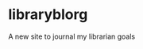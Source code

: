 # libraryblorg
A new site to journal my librarian goals

<!-- vim regex to format marc and rda tables for posts.

:%s/\n/ | /g
that matches all new lines and replaces them with pipes


:s/| \(\d\d\d\)/|^M | \1/g 
where there is a pipe and 3 digits, inserts a newline and pipe
: is enter into command mode
s is to start a substitute expression like find and replace
/ is beginning first of 2 sections, begins the find
looks for a pipe (|) a space and a capture group of 3 digits \(\d\d\d\)
/ closes the find and starts next group
|^M | is a pipe, line break, and pipe--separating table elements
\1 is the capture group
/g is the end of the capture group, apply globally to the line
-->

<!-- tags:
book-zine
3d-obj
digital
living
-->

